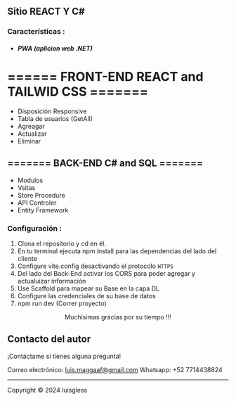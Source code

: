## Sitio REACT Y C#

### Características :
- ##### PWA (aplicion web .NET)
# ====== FRONT-END REACT and TAILWID CSS =======

- Disposición Responsive
- Tabla de usuarios (GetAll)
- Agreagar
- Actualizar
- Eliminar

## ======= BACK-END C# and SQL =======

- Modulos
- Vsitas
- Store Procedure
- API Controler
- Entity Framework

### Configuración :

1. Clona el repositorio y cd en él.
2. En tu terminal ejecuta npm install para las dependencias del lado del cliente 
3. Configure vite.config desactivando el protocolo ``HTTPS``
4. Del lado del Back-End activar los CORS para poder agregar y actualuizar información
5. Use Scaffold para mapear su Base en la capa DL
6. Configure las credenciales de su base de datos
9. npm run dev (Correr proyecto)

<p style="text-align:center">Muchísimas gracias por su tiempo !!!</p>

 ## Contacto del autor
 ¡Contáctame si tienes alguna pregunta!<br>

 Correo electrónico: luis.maggaaf@gmail.com
 Whatsapp: +52 7714438824
<br />
<hr>
  Copyright © 2024 luisgless
